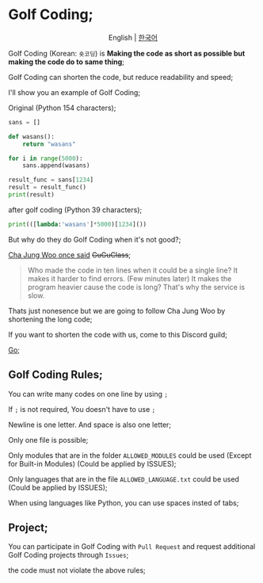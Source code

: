 # Golf Coding;

<p align="center">
    <span>English</span> |
    <a href="README.md">한국어</a>
</p>

Golf Coding (Korean: `숏코딩`) is **Making the code as short as possible but making the code do to same thing**;

Golf Coding can shorten the code, but reduce readability and speed;

I'll show you an example of Golf Coding;

Original (Python 154 characters);
```python
sans = []

def wasans():
    return "wasans"

for i in range(5000):
    sans.append(wasans)

result_func = sans[1234]
result = result_func()
print(result)
```

after golf coding (Python 39 characters);
```python
print(([lambda:'wasans']*5000)[1234]())
```

But why do they do Golf Coding when it's not good?;

[Cha Jung Woo once said](https://namu.wiki/w/GuguClass) ~~GuGuClass~~;

> Who made the code in ten lines when it could be a single line? It makes it harder to find errors. (Few minutes later) It makes the program heavier cause the code is long? That's why the service is slow.

Thats just nonesence but we are going to follow Cha Jung Woo by shortening the long code;

If you want to shorten the code with us, come to this Discord guild;

[Go](https://discord.gg/7dQTTcA);

## Golf Coding Rules;
You can write many codes on one line by using `;`

If `;` is not required, You doesn't have to use `;`

Newline is one letter. And space is also one letter;

Only one file is possible;

Only modules that are in the folder `ALLOWED_MODULES` could be used (Except for Built-in Modules) (Could be applied by ISSUES);

Only languages that are in the file `ALLOWED_LANGUAGE.txt` could be used (Could be applied by ISSUES);

When using languages like Python, you can use spaces insted of tabs;

## Project;
You can participate in Golf Coding with `Pull Request` and request additional Golf Coding projects through `Issues`;

the code must not violate the above rules;
